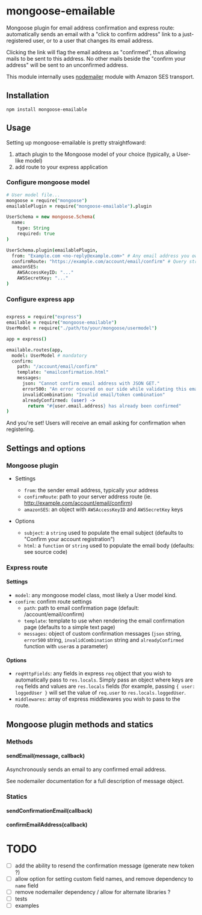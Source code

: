 mongoose-emailable
==================

Mongoose plugin for email address confirmation and express route: automatically sends an email with a "click to confirm address" link to a just-registered user, or to a user that changes its email address.

Clicking the link will flag the email address as "confirmed", thus allowing mails to be sent to this address. No other mails beside the "confirm your address" will be sent to an unconfirmed address.

This module internally uses [nodemailer](https://github.com/andris9/Nodemailer) module with Amazon SES transport.


## Installation

    npm install mongoose-emailable
    
## Usage

Setting up mongoose-emailable is pretty straightfoward:

1. attach plugin to the Mongoose model of your choice (typically, a User-like model)
2. add route to your express application

### Configure mongoose model

```coffeescript
# User model file...
mongoose = require("mongoose")
emailablePlugin = require("mongoose-emailable").plugin

UserSchema = new mongoose.Schema(
  name:
    type: String
    required: true
)

UserSchema.plugin(emailablePlugin,
  from: "Example.com <no-reply@example.com>" # Any email address you own
  confirmRoute: "https://example.com/account/email/confirm" # Query string will be automatically added
  amazonSES:
    AWSAccessKeyID: "..."
    AWSSecretKey: "..."
)
```


### Configure express app

```coffeescript

express = require("express")
emailable = require("mongoose-emailable")
UserModel = require("./path/to/your/mongoose/usermodel")

app = express()

emailable.routes(app,
  model: UserModel # mandatory
  confirm:
    path: "/account/email/confirm"
    template: "emailconfirmation.html"
    messages:
      json: "Cannot confirm email address with JSON GET."
      error500: "An error occured on our side while validating this email address. Please, try refreshing this page or try again later!"
      invalidCombination: "Invalid email/token combination"
      alreadyConfirmed: (user) ->
        return "#{user.email.address} has already been confirmed"
)
```

And you're set! Users will receive an email asking for confirmation when registering.

## Settings and options

### Mongoose plugin

* Settings
  * `from`: the sender email address, typically your address
  * `confirmRoute`: path to your server address route (ie. http://example.com/account/email/confirm)
  * `amazonSES`: an object with `AWSAccessKeyID` and `AWSSecretKey` keys

* Options
  * `subject`: a `string` used to populate the email subject (defaults to "Confirm your account registration")
  * `html`: a `function` or `string` used to populate the email body (defaults: see source code)

### Express route

#### Settings

* `model`: any mongoose model class, most likely a User model kind.
* `confirm`: confirm route settings
  * `path`: path to email confirmation page (default: /account/email/confirm)
  * `template`: template to use when rendering the email confirmation page (defaults to a simple text page)
  * `messages`: object of custom confirmation messages (`json` string, `error500` string, `invalidCombination` string and `alreadyConfirmed` function with `user`as a parameter)
  
#### Options
* `reqHttpFields`: any fields in express `req` object that you wish to automatically pass to `res.locals`. Simply pass an object where keys are `req` fields and values are `res.locals` fields (for example, passing `{ user: loggedUser }` will set the value of `req.user` to `res.locals.loggedUser`.
* `middlewares`: array of express middlewares you wish to pass to the route.


## Mongoose plugin methods and statics

### Methods

#### sendEmail(message, callback)
Asynchronously sends an email to any confirmed email address.

See nodemailer documentation for a full description of message object.

### Statics

#### sendConfirmationEmail(callback)

#### confirmEmailAddress(callback)


# TODO
- [ ] add the ability to resend the confirmation message (generate new token ?)
- [ ] allow option for setting custom field names, and remove dependency to `name` field
- [ ] remove nodemailer dependency / allow for alternate libraries ?
- [ ] tests
- [ ] examples
